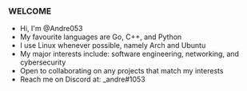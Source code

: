 ### **WELCOME** ###

- Hi, I'm @Andre053
- My favourite languages are Go, C++, and Python
- I use Linux whenever possible, namely Arch and Ubuntu
- My major interests include: software engineering, networking, and cybersecurity
- Open to collaborating on any projects that match my interests
- Reach me on Discord at: _andre#1053
<!--
**Andre053/Andre053** is a ✨ _special_ ✨ repository because its `README.md` (this file) appears on your GitHub profile.

Here are some ideas to get you started:

- 🔭 I’m currently working on ...
- 🌱 I’m currently learning ...
- 👯 I’m looking to collaborate on ...
- 🤔 I’m looking for help with ...
- 💬 Ask me about ...
- 📫 How to reach me: ...
- 😄 Pronouns: ...
- ⚡ Fun fact: ...
-->
